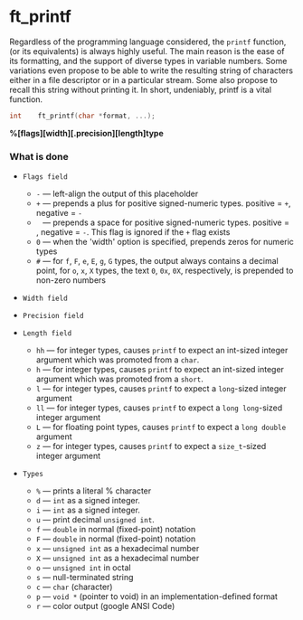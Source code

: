 # ft_printf

Regardless of the programming language considered, the `printf` function,(or its equivalents) is always highly useful. 
The main reason is the ease of its formatting, and the support of diverse types in variable numbers. 
Some variations even propose to be able to write the resulting string of characters either in a file descriptor or in a particular stream. 
Some also propose to recall this string without printing it. In short, undeniably, printf is a vital function.

```c
int    ft_printf(char *format, ...);
```

<b>%[flags][width][.precision][length]type</b>

### What is done

* `Flags field`
  * `-` — left-align the output of this placeholder
  * `+` — prepends a plus for positive signed-numeric types. positive = `+`, negative = `-`
  * ` ` — prepends a space for positive signed-numeric types. positive = ` `, negative = `-`. This flag is ignored if the `+` flag exists
  * `0` — when the 'width' option is specified, prepends zeros for numeric types
  * `#` — for `f`, `F`, `e`, `E`, `g`, `G` types, the output always contains a decimal point, for `o`, `x`, `X` types, the text `0`, `0x`, `0X`, respectively, is prepended to non-zero numbers

* `Width field`
* `Precision field`
* `Length field`
  * `hh` — for integer types, causes `printf` to expect an int-sized integer argument which was promoted from a `char`.
  * `h` — for integer types, causes `printf` to expect an int-sized integer argument which was promoted from a `short`.
  * `l` — for integer types, causes `printf` to expect a `long`-sized integer argument
  * `ll` — for integer types, causes `printf` to expect a `long long`-sized integer argument
  * `L` — for floating point types, causes `printf` to expect a `long double` argument
  * `z` — for integer types, causes `printf` to expect a `size_t`-sized integer argument
  
* `Types`
  * `%` — prints a literal % character
  * `d` — `int` as a signed integer.
  * `i` — `int` as a signed integer.
  * `u` — print decimal `unsigned int`.
  * `f` — `double` in normal (fixed-point) notation
  * `F` — `double` in normal (fixed-point) notation
  * `x` — `unsigned int` as a hexadecimal number
  * `X` — `unsigned int` as a hexadecimal number
  * `o` — `unsigned int` in octal
  * `s` — null-terminated string
  * `c` — `char` (character)
  * `p` — `void *` (pointer to void) in an implementation-defined format
  * `r` — color output (google ANSI Code)
 
